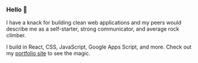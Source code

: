 ### Hello 👋

I have a knack for building clean web applications and my peers would describe me as a self-starter, strong communicator, and average rock climber.

I build in React, CSS, JavaScript, Google Apps Script, and more. Check out my [portfolio site](https://mikekrueger.netlify.app/) to see the magic.


<!--
**mickrueg/mickrueg** is a ✨ _special_ ✨ repository because its `README.md` (this file) appears on your GitHub profile.

Here are some ideas to get you started:

- 🔭 I’m currently working on ...
- 🌱 I’m currently learning ...
- 👯 I’m looking to collaborate on ...
- 🤔 I’m looking for help with ...
- 💬 Ask me about ...
- 📫 How to reach me: ...
- 😄 Pronouns: ...
- ⚡ Fun fact: ...
-->
